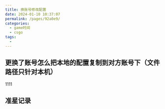```yaml
---
title: 换账号修改配置
date: 2024-01-10 10:37:07
permalink: /pages/92a0e9/
categories:
  - game时间
  - csgo
tags:
  - 
---
```



## 更换了账号怎么把本地的配置复制到对方账号下（文件路径只针对本机）
1111

## 准星记录